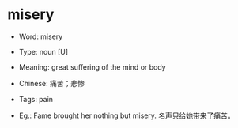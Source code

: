 # misery

- Word: misery

- Type: noun [U]
- Meaning: great suffering of the mind or body
- Chinese: 痛苦；悲惨
- Tags: pain
- Eg.: Fame brought her nothing but misery. 名声只给她带来了痛苦。

